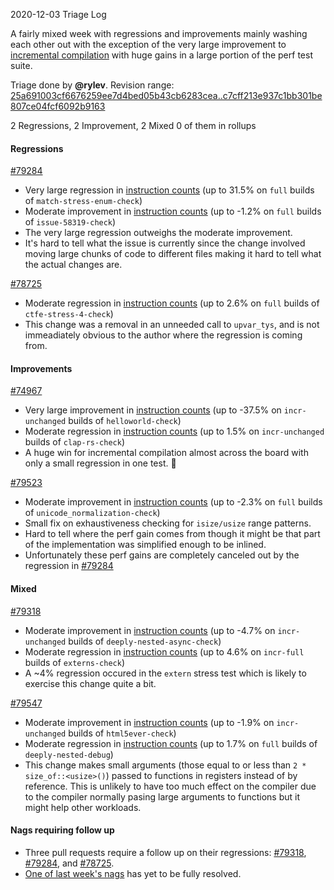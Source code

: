 2020-12-03 Triage Log

A fairly mixed week with regressions and improvements mainly washing each other out with the exception of the very large improvement to [incremental compilation](https://github.com/rust-lang/rust/issues/74967) with huge gains in a large portion of the perf test suite.

Triage done by **@rylev**.
Revision range: [25a691003cf6676259ee7d4bed05b43cb6283cea..c7cff213e937c1bb301be807ce04fcf6092b9163](https://perf.rust-lang.org/?start=25a691003cf6676259ee7d4bed05b43cb6283cea&end=c7cff213e937c1bb301be807ce04fcf6092b9163&absolute=false&stat=instructions%3Au)

2 Regressions, 2 Improvement, 2 Mixed
0 of them in rollups

#### Regressions

[#79284](https://github.com/rust-lang/rust/issues/79284)
- Very large regression in [instruction counts](https://perf.rust-lang.org/compare.html?start=6a889570e46c03d7b156ec08f3f4cb4d145924a3&end=fd6b5376b723e22e3d98542e2e693d2717700900&stat=instructions:u) (up to 31.5% on `full` builds of `match-stress-enum-check`)
- Moderate improvement in [instruction counts](https://perf.rust-lang.org/compare.html?start=6a889570e46c03d7b156ec08f3f4cb4d145924a3&end=fd6b5376b723e22e3d98542e2e693d2717700900&stat=instructions:u) (up to -1.2% on `full` builds of `issue-58319-check`)
- The very large regression outweighs the moderate improvement.
- It's hard to tell what the issue is currently since the change involved moving large chunks of code to different files making it hard to tell what the actual changes are.

[#78725](https://github.com/rust-lang/rust/issues/78725)
- Moderate regression in [instruction counts](https://perf.rust-lang.org/compare.html?start=29c4358c189fbb3bd3fd7ac3d7a95fac7b97814c&end=c4926d01ada661d4fbffb0e5b1708ae5463d47b3&stat=instructions:u) (up to 2.6% on `full` builds of `ctfe-stress-4-check`)
- This change was a removal in an unneeded call to `upvar_tys`, and is not immeadiately obvious to the author where the regression is coming from.

#### Improvements

[#74967](https://github.com/rust-lang/rust/issues/74967)
- Very large improvement in [instruction counts](https://perf.rust-lang.org/compare.html?start=b2dd82929b5b956972446d9720ceabdee171d405&end=4cbda829c00af2c3ac362c979fa97ea90be0be7d&stat=instructions:u) (up to -37.5% on `incr-unchanged` builds of `helloworld-check`)
- Moderate regression in [instruction counts](https://perf.rust-lang.org/compare.html?start=b2dd82929b5b956972446d9720ceabdee171d405&end=4cbda829c00af2c3ac362c979fa97ea90be0be7d&stat=instructions:u) (up to 1.5% on `incr-unchanged` builds of `clap-rs-check`)
- A huge win for incremental compilation almost across the board with only a small regression in one test. 🎉

[#79523](https://github.com/rust-lang/rust/issues/79523)
- Moderate improvement in [instruction counts](https://perf.rust-lang.org/compare.html?start=88b81970ba7a989a728b32039dd075dc206f1360&end=b776d1c3e3db8befabb123ebb1e46c3531eaed46&stat=instructions:u) (up to -2.3% on `full` builds of `unicode_normalization-check`)
- Small fix on exhaustiveness checking for `isize/usize` range patterns.
- Hard to tell where the perf gain comes from though it might be that part of the implementation was simplified enough to be inlined. 
- Unfortunately these perf gains are completely canceled out by the regression in [#79284](https://github.com/rust-lang/rust/issues/79284)

#### Mixed

[#79318](https://github.com/rust-lang/rust/issues/79318)
- Moderate improvement in [instruction counts](https://perf.rust-lang.org/compare.html?start=361543d776d832b42f022f5b3aa1ab77263bc4a9&end=c9228570668803e3e6402770d55f23a12c9ae686&stat=instructions:u) (up to -4.7% on `incr-unchanged` builds of `deeply-nested-async-check`)
- Moderate regression in [instruction counts](https://perf.rust-lang.org/compare.html?start=361543d776d832b42f022f5b3aa1ab77263bc4a9&end=c9228570668803e3e6402770d55f23a12c9ae686&stat=instructions:u) (up to 4.6% on `incr-full` builds of `externs-check`)
- A ~4% regression occured in the `extern` stress test which is likely to exercise this change quite a bit.

[#79547](https://github.com/rust-lang/rust/issues/79547)
- Moderate improvement in [instruction counts](https://perf.rust-lang.org/compare.html?start=d37afad0cc87bf709ad10c85319296ac53030f03&end=a094ff9590b83c8f94d898f92c2964a5803ded06&stat=instructions:u) (up to -1.9% on `incr-unchanged` builds of `html5ever-check`)
- Moderate regression in [instruction counts](https://perf.rust-lang.org/compare.html?start=d37afad0cc87bf709ad10c85319296ac53030f03&end=a094ff9590b83c8f94d898f92c2964a5803ded06&stat=instructions:u) (up to 1.7% on `full` builds of `deeply-nested-debug`)
- This change makes small arguments (those equal to or less than `2 * size_of::<usize>()`) passed to functions in registers instead of by reference. This is unlikely to have too much effect on the compiler due to the compiler normally pasing large arguments to functions but it might help other workloads.

#### Nags requiring follow up

- Three pull requests require a follow up on their regressions: [#79318](https://github.com/rust-lang/rust/issues/79318), [#79284](https://github.com/rust-lang/rust/issues/79284), and [#78725](https://github.com/rust-lang/rust/issues/78725).
- [One of last week's nags](https://github.com/rust-lang/rust/pull/79167#issuecomment-733207145) has yet to be fully resolved.

